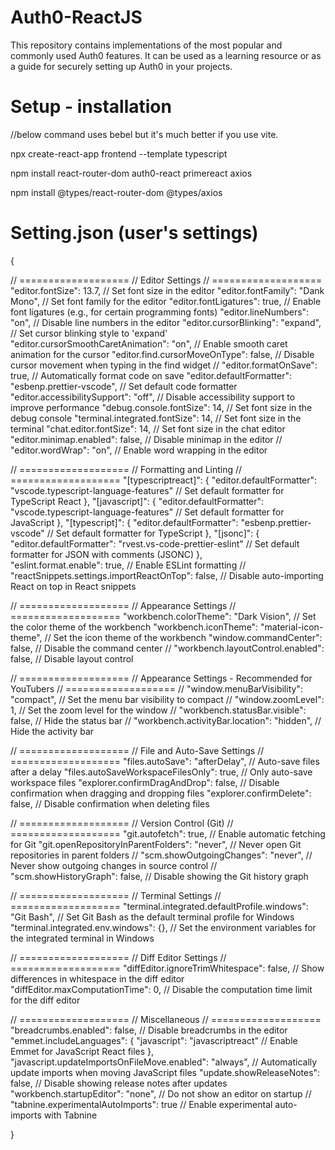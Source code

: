 # Auth0-ReactJS
This repository contains implementations of the most popular and commonly used Auth0 features. It can be used as a learning resource or as a guide for securely setting up Auth0 in your projects.


# Setup - installation

//below command uses bebel but it's much better if you use vite.

npx create-react-app frontend --template typescript

npm install react-router-dom auth0-react primereact axios

npm install @types/react-router-dom @types/axios



# Setting.json (user's settings)

{
  
  // ===================
  // Editor Settings
  // ===================
  "editor.fontSize": 13.7, // Set font size in the editor
  "editor.fontFamily": "Dank Mono", // Set font family for the editor
  "editor.fontLigatures": true, // Enable font ligatures (e.g., for certain programming fonts)
  "editor.lineNumbers": "on", // Disable line numbers in the editor
  "editor.cursorBlinking": "expand", // Set cursor blinking style to 'expand'
  "editor.cursorSmoothCaretAnimation": "on", // Enable smooth caret animation for the cursor
  "editor.find.cursorMoveOnType": false, // Disable cursor movement when typing in the find widget
  // "editor.formatOnSave": true, // Automatically format code on save
  "editor.defaultFormatter": "esbenp.prettier-vscode", // Set default code formatter
  "editor.accessibilitySupport": "off", // Disable accessibility support to improve performance
  "debug.console.fontSize": 14, // Set font size in the debug console
  "terminal.integrated.fontSize": 14, // Set font size in the terminal
  "chat.editor.fontSize": 14, // Set font size in the chat editor
  "editor.minimap.enabled": false, // Disable minimap in the editor
  // "editor.wordWrap": "on", // Enable word wrapping in the editor
  
  
  // ===================
  // Formatting and Linting
  // ===================
  "[typescriptreact]": {
    "editor.defaultFormatter": "vscode.typescript-language-features" // Set default formatter for TypeScript React
  },
  "[javascript]": {
    "editor.defaultFormatter": "vscode.typescript-language-features" // Set default formatter for JavaScript
  },
  "[typescript]": {
    "editor.defaultFormatter": "esbenp.prettier-vscode" // Set default formatter for TypeScript
  },
  "[jsonc]": {
    "editor.defaultFormatter": "rvest.vs-code-prettier-eslint" // Set default formatter for JSON with comments (JSONC)
  },    
  "eslint.format.enable": true, // Enable ESLint formatting
  // "reactSnippets.settings.importReactOnTop": false, // Disable auto-importing React on top in React snippets
  
  
  // ===================
  // Appearance Settings
  // ===================
  "workbench.colorTheme": "Dark Vision", // Set the color theme of the workbench
  "workbench.iconTheme": "material-icon-theme", // Set the icon theme of the workbench
  "window.commandCenter": false, // Disable the command center
  // "workbench.layoutControl.enabled": false, // Disable layout control
  
  
  // ===================
  // Appearance Settings - Recommended for YouTubers
  // ===================
  // "window.menuBarVisibility": "compact", // Set the menu bar visibility to compact
  // "window.zoomLevel": 1, // Set the zoom level for the window
  // "workbench.statusBar.visible": false, // Hide the status bar
  // "workbench.activityBar.location": "hidden", // Hide the activity bar
  
  
  // ===================
  // File and Auto-Save Settings
  // ===================
  "files.autoSave": "afterDelay", // Auto-save files after a delay
  "files.autoSaveWorkspaceFilesOnly": true, // Only auto-save workspace files
  "explorer.confirmDragAndDrop": false, // Disable confirmation when dragging and dropping files
  "explorer.confirmDelete": false, // Disable confirmation when deleting files
  
  
  // ===================
  // Version Control (Git)
  // ===================
  "git.autofetch": true, // Enable automatic fetching for Git
  "git.openRepositoryInParentFolders": "never", // Never open Git repositories in parent folders
  // "scm.showOutgoingChanges": "never", // Never show outgoing changes in source control
  // "scm.showHistoryGraph": false, // Disable showing the Git history graph
  
  
  // ===================
  // Terminal Settings
  // ===================
  "terminal.integrated.defaultProfile.windows": "Git Bash", // Set Git Bash as the default terminal profile for Windows
  "terminal.integrated.env.windows": {}, // Set the environment variables for the integrated terminal in Windows
  
  
  // ===================
  // Diff Editor Settings
  // ===================
  "diffEditor.ignoreTrimWhitespace": false, // Show differences in whitespace in the diff editor
  "diffEditor.maxComputationTime": 0, // Disable the computation time limit for the diff editor
  
  
  // ===================
  // Miscellaneous
  // ===================
  "breadcrumbs.enabled": false, // Disable breadcrumbs in the editor
  "emmet.includeLanguages": {
    "javascript": "javascriptreact" // Enable Emmet for JavaScript React files
  },
  "javascript.updateImportsOnFileMove.enabled": "always", // Automatically update imports when moving JavaScript files
  "update.showReleaseNotes": false, // Disable showing release notes after updates
  "workbench.startupEditor": "none", // Do not show an editor on startup
  // "tabnine.experimentalAutoImports": true // Enable experimental auto-imports with Tabnine
  
  
}
